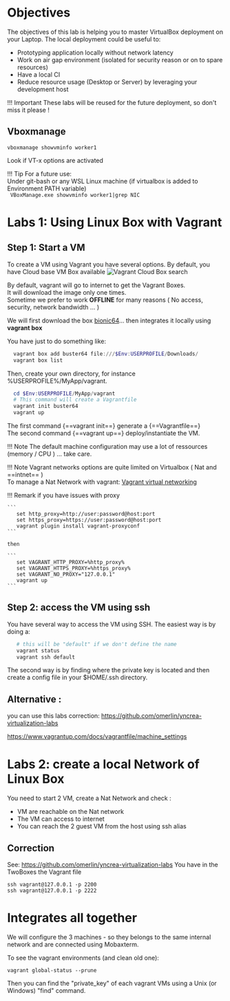 # Objectives

The objectives of this lab is helping you to master VirtualBox deployment on your Laptop.
The local deployment could be useful to:

* Prototyping application locally without network latency
* Work on air gap environment (isolated for security reason or on to spare resources)
* Have a local CI
* Reduce resource usage (Desktop or Server) by leveraging your development host

!!! Important
    These labs will be reused for the future deployment, so don't miss it please !

## Vboxmanage

```
vboxmanage showvminfo worker1
```
Look if VT-x options are activated

!!! Tip
    For a future use:  
    Under git-bash or any WSL Linux machine (if virtualbox is added to Environment PATH variable)  
    ``` VBoxManage.exe showvminfo worker1|grep NIC```

# Labs 1: Using Linux Box with Vagrant

## Step 1: Start a VM
To create a VM using Vagrant you have several options.
By default, you have Cloud base VM Box available ![](https://app.vagrantup.com/boxes/search "Vagrant Cloud Box search")

By default, vagrant will go to internet to get the Vagrant Boxes.  
It will download the image only one times.  
Sometime we prefer to work **OFFLINE** for many reasons ( No access, security, network bandwidth ... )  

We will first download the box [bionic64](https://app.vagrantup.com/debian/boxes/buster64)... then integrates it locally using **vagrant box**  

You have just to do something like:
```powershell
  vagrant box add buster64 file:///$Env:USERPROFILE/Downloads/
  vagrant box list
```

Then, create your own directory, for instance %USERPROFILE%/MyApp/vagrant.  

```powershell
  cd $Env:USERPROFILE/MyApp/vagrant
  # This command will create a Vagrantfile
  vagrant init buster64
  vagrant up
```
The first command {==vagrant init==} generate a {==Vagrantfile==}  
The second command {==vagrant up==} deploy/instantiate the VM.



!!! Note
    The default machine configuration may use a lot of ressources (memory / CPU ) ... take care.

!!! Note 
    Vagrant networks options are quite limited on Virtualbox ( Nat and ==intnet== )  
    To manage a Nat Network with vagrant: [Vagrant virtual networking](https://www.vagrantup.com/docs/providers/virtualbox/networking)

!!! Remark
    if you have issues with proxy

    ```
       set http_proxy=http://user:password@host:port
       set https_proxy=https://user:password@host:port
       vagrant plugin install vagrant-proxyconf
    ```

    then

    ```
       set VAGRANT_HTTP_PROXY=%http_proxy%
       set VAGRANT_HTTPS_PROXY=%https_proxy%
       set VAGRANT_NO_PROXY="127.0.0.1"
       vagrant up
    ```


## Step 2: access the VM using ssh
You have several way to access the VM using SSH.
The easiest way is by doing a:

```powershell
   # this will be "default" if we don't define the name
   vagrant status
   vagrant ssh default
```

The second way is by finding where the private key is located and then create a config file in your $HOME/.ssh directory.

## Alternative : 

you can use this labs correction: https://github.com/omerlin/yncrea-virtualization-labs


https://www.vagrantup.com/docs/vagrantfile/machine_settings

# Labs 2: create a local Network of Linux Box
You need to start 2 VM, create a Nat Network and check :

* VM are reachable on the Nat network
* The VM can access to internet
* You can reach the 2 guest VM from the host using ssh alias

## Correction

See: https://github.com/omerlin/yncrea-virtualization-labs
You have in the TwoBoxes the Vagrant file

```
ssh vagrant@127.0.0.1 -p 2200
ssh vagrant@127.0.0.1 -p 2222
```

# Integrates all together

We will configure the 3 machines - so they belongs to the same internal network and are connected using Mobaxterm.

To see the vagrant environments (and clean old one):
```
vagrant global-status --prune
```

Then you can find the "private_key" of each vagrant VMs using a Unix (or Windows) "find" command.